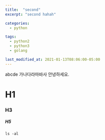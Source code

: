 ```yaml
---
title:  "second"
excerpt: "second hahah"

categories:
  - python

tags:
  - python2
  - python3
  - golang

last_modified_at: 2021-01-13T08:06:00-05:00
---
```


abcde
가나다라마바사
안녕하세요.

# H1
### H3
##### H5

```
ls -al

```
